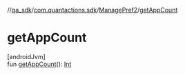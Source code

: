 //[qa_sdk](../../../index.md)/[com.quantactions.sdk](../index.md)/[ManagePref2](index.md)/[getAppCount](get-app-count.md)

# getAppCount

[androidJvm]\
fun [getAppCount](get-app-count.md)(): [Int](https://kotlinlang.org/api/latest/jvm/stdlib/kotlin/-int/index.html)
